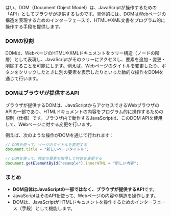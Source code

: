 はい、DOM（Document Object Model）は、JavaScriptが操作するための「API」としてブラウザが提供するものです。具体的には、DOMはWebページの構造を表現するためのインターフェースで、HTMLやXML文書をプログラム的に操作する手段を提供します。

### DOMの役割
DOMは、WebページのHTMLやXMLドキュメントをツリー構造（ノードの階層）として表現し、JavaScriptがそのツリーにアクセスし、要素を追加・変更・削除することを可能にします。例えば、Webページのタイトルを変更したり、ボタンをクリックしたときに別の要素を表示したりといった動的な操作をDOMを通じて行います。

### DOMはブラウザが提供するAPI
ブラウザが提供するDOMは、JavaScriptからアクセスできるWebブラウザのAPIの一部であり、HTMLドキュメントの内容をプログラム的に操作するための規則（仕様）です。ブラウザ内で動作するJavaScriptは、このDOM APIを使用して、Webページに対する変更を行います。

例えば、次のような操作がDOMを通じて行われます：

```javascript
// DOMを使って、ページのタイトルを変更する
document.title = "新しいページタイトル";

// DOMを使って、特定の要素を取得して内容を変更する
document.getElementById("example").innerHTML = "新しい内容";
```

### まとめ
- **DOM自体はJavaScriptの一部ではなく、ブラウザが提供するAPI**です。
- JavaScriptはそのAPIを使って、Webページの内容や構造を操作します。
- DOMは、JavaScriptがHTMLドキュメントを操作するためのインターフェース（手段）として機能します。